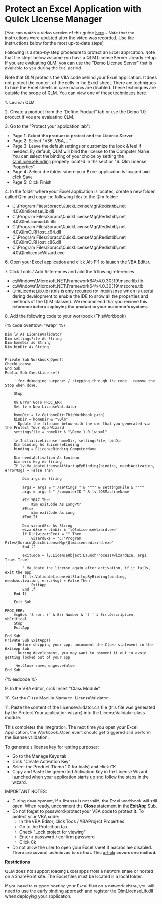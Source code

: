 # Protect an Excel Application with Quick License Manager

\[You can watch a video version of this guide [here](https://www.youtube.com/watch?v=gCgt1FkYojM) - Note that the instructions were updated after the video was recorded. Use the instructions below for the most up-to-date steps]

Following is a step-by-step procedure to protect an Excel application. Note that the steps below assume you have a QLM License Server already setup. If you are evaluating QLM, you can use the "Demo License Server" that is available to you during the trial period.

Note that QLM protects the VBA code behind your Excel application. It does not protect the content of the cells in the Excel sheet. There are techniques to hide the Excel sheets in case macros are disabled. These techniques are outside the scope of QLM. You can view one of these techniques [here](https://support.soraco.co/hc/en-us/articles/115005573403-How-to-prevent-an-Excel-sheet-from-opening-if-macros-are-disabled).

1\. Launch QLM

2\. Create a product from the “Define Product” tab or use the Demo 1.0 product if you are evaluating QLM.&#x20;

3\. Go to the "Protect your application tab":

* Page 1: Select the product to protect and the License Server
* Page 2: Select "VB6, VBA, ..."
* Page 3: Leave the default settings or customize the look & feel if needed. By default, QLM will bind the license to the Computer Name. You can select the binding of your choice by setting the [QlmLicenseBinding](https://support.soraco.co/hc/en-us/articles/360001183583-QlmLicense-LicenseBinding) property located in the section "6. Qlm License Properties".
* Page 4: Select the folder where your Excel application is located and click Save
* Page 5: Click Finish

4\. In the folder where your Excel application is located, create a new folder called Qlm and copy the following files to the Qlm folder:

* C:\Program Files\Soraco\QuickLicenseMgr\Redistrib\\.net 4.0\QlmlicenseLib.dll
* C:\Program Files\Soraco\QuickLicenseMgr\Redistrib\\.net 4.0\QlmLicenseLib.tlb
* C:\Program Files\Soraco\QuickLicenseMgr\Redistrib\\.net 4.0\QlmCLRHost\_x64.dll
* C:\Program Files\Soraco\QuickLicenseMgr\Redistrib\\.net 4.0\QlmCLRHost\_x86.dll
* C:\Program Files\Soraco\QuickLicenseMgr\Redistrib\\.net 4.0\QlmlicenseWizard.exe

6\. Open your Excel application and click Alt-F11 to launch the VBA Editor.&#x20;

7\. Click Tools / Add References and add the following references

* c:\Windows\Microsoft.NET\Framework64\v4.0.30319\mscorlib.tlb
* c:\Windows\Microsoft.NET\Framework64\v4.0.30319\mscoree.tlb
* QlmLicenseLib.tlb ((this is only required for Intellisense which is useful during development to enable the IDE to show all the properties and methods of the QLM classes). We recommend that you remove this reference before deploying the product to your customer's systems.

8\. Add the following code to your workbook (ThisWorkbook)

{% code overflow="wrap" %}
```vba
Dim lv As LicenseValidator
Dim settingsFile As String
Dim homeDir As String
Dim binDir As String


Private Sub Workbook_Open()
CheckLicense
End Sub
Public Sub CheckLicense() 
    '
    ' for debugging purposes / stepping through the code - remove the Stop when done.
    '
    Stop

    On Error GoTo PROC_ERR
    Set lv = New LicenseValidator   

    homeDir = lv.GetHomeDir(ThisWorkbook.path)
    binDir = homeDir & "\Qlm"
    ' Update the filename below with the one that you generated via the Protect Your App Wizard
    settingsFile = homeDir & "\Demo 1.0.lw.xml"
    
    lv.InitializeLicense homeDir, settingsFile, binDir
    Dim binding As ELicenseBinding
    binding = ELicenseBinding_ComputerName

    Dim needsActivation As Boolean
    Dim errorMsg As String
    If lv.ValidateLicenseAtStartupByBinding(binding, needsActivation, errorMsg) = False Then

        Dim args As String

        args = args & " /settings " & """" & settingsFile & """"
        args = args & " /computerID " & lv.fOSMachineName

        #If VBA7 Then
            Dim exitCode As LongPtr
        #Else
            Dim exitCode As Long
        #End If

        Dim wizardExe As String
        wizardExe = binDir & "\QlmLicenseWizard.exe"
        If Dir(wizardExe) = "" Then
            wizardExe = "C:\Program Files\Soraco\QuickLicenseMgr\QlmLicenseWizard.exe"
        End If

        exitCode = lv.LicenseObject.LaunchProcess(wizardExe, args, True, True)
         
        ' Validate the license again after activation, if it fails, exit the app
        If lv.ValidateLicenseAtStartupByBinding(binding, needsActivation, errorMsg) = False Then
            ExitApp
        End If
    End If

    Exit Sub

PROC_ERR:
    MsgBox "Error: (" & Err.Number & ") " & Err.Description, vbCritical
    Stop
    ExitApp

End Sub
Private Sub ExitApp()
    ' Before shipping your app, uncomment the Close statement in the ExitApp Sub
    ' During development, you may want to comment it out to avoid getting locked out of your app

    'Me.Close savechanges:=False
End Sub
```
{% endcode %}

9\. In the VBA editor, click Insert "Class Module"

10\. Set the Class Module Name to: LicenseValidator

11\. Paste the content of the LicenseValidator.cls file (this file was generated by the Protect Your application wizard) into the LicenseValidator class module.

This completes the integration. The next time you open your Excel Application, the Workbook\_Open event should get triggered and perform the license validation.&#x20;

To generate a license key for testing purposes:

* Go to the Manage Keys tab.
* Click "Create Activation Key"
* Select the Product (Demo 1.0 for trials) and click OK.
* Copy and Paste the generated Activation Key in the License Wizard launched when your application starts up and follow the steps in the wizard.

IMPORTANT NOTES:

* During development, if a license is not valid, the Excel workbook will still open. When ready, uncomment the **Close** statement in the **ExitApp** Sub.
* Do not forget to password-protect your VBA code to protect it. To protect your VBA code:
  * In the VBA Editor, click Toos / VBAProject Properties
  * Go to the Protection tab
  * Check "Lock project for viewing"
  * Enter a password / confirm password
  * Click Ok
* Do not allow the user to open your Excel sheet if macros are disabled. There are several techniques to do that. This [article](https://support.soraco.co/hc/en-us/articles/115005573403-How-to-prevent-an-Excel-sheet-from-opening-if-macros-are-disabled) covers one method.

**Restrictions**

QLM does not support loading Excel apps from a network share or hosted on a SharePoint site. The Excel files must be located in a local folder.

If you need to support hosting your Excel files on a network share, you will need to use the early binding approach and register the QlmLicenseLib.dll when deploying your application.
